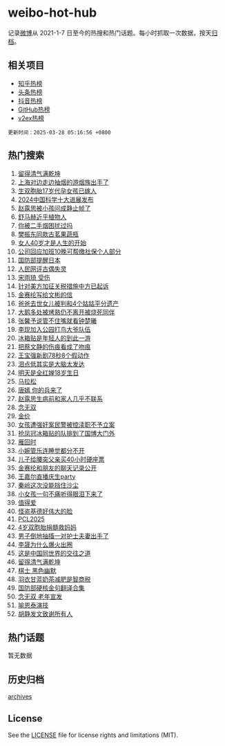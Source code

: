 # weibo-hot-hub

记录[微博](https://www.weibo.com)从 2021-1-7 日至今的热搜和热门话题。每小时抓取一次数据，按天[归档](archives)。

## 相关项目

- [知乎热榜](https://github.com/lonnyzhang423/zhihu-hot-hub)
- [头条热榜](https://github.com/lonnyzhang423/toutiao-hot-hub)
- [抖音热榜](https://github.com/lonnyzhang423/douyin-hot-hub)
- [GitHub热榜](https://github.com/lonnyzhang423/github-hot-hub)
- [v2ex热榜](https://github.com/lonnyzhang423/v2ex-hot-hub)


`更新时间：2025-03-28 05:16:56 +0800`

## 热门搜索

1. [留得清气满乾坤](https://m.weibo.cn/search?containerid=100103type%3D1%26t%3D10%26q%3D%23%E7%95%99%E5%BE%97%E6%B8%85%E6%B0%94%E6%BB%A1%E4%B9%BE%E5%9D%A4%23&stream_entry_id=51&isnewpage=1&extparam=seat%3D1%26q%3D%2523%25E7%2595%2599%25E5%25BE%2597%25E6%25B8%2585%25E6%25B0%2594%25E6%25BB%25A1%25E4%25B9%25BE%25E5%259D%25A4%2523%26filter_type%3Drealtimehot%26stream_entry_id%3D51%26c_type%3D51%26dgr%3D0%26cate%3D10103%26pos%3D0%26display_time%3D1743110215%26pre_seqid%3D17431102156400219218038)
1. [上海对边走边抽烟的游烟族出手了](https://m.weibo.cn/search?containerid=100103type%3D1%26t%3D10%26q%3D%23%E4%B8%8A%E6%B5%B7%E5%AF%B9%E8%BE%B9%E8%B5%B0%E8%BE%B9%E6%8A%BD%E7%83%9F%E7%9A%84%E6%B8%B8%E7%83%9F%E6%97%8F%E5%87%BA%E6%89%8B%E4%BA%86%23&stream_entry_id=31&isnewpage=1&extparam=seat%3D1%26q%3D%2523%25E4%25B8%258A%25E6%25B5%25B7%25E5%25AF%25B9%25E8%25BE%25B9%25E8%25B5%25B0%25E8%25BE%25B9%25E6%258A%25BD%25E7%2583%259F%25E7%259A%2584%25E6%25B8%25B8%25E7%2583%259F%25E6%2597%258F%25E5%2587%25BA%25E6%2589%258B%25E4%25BA%2586%2523%26band_rank%3D1%26c_type%3D31%26cate%3D5001%26pos%3D0%26realpos%3D1%26stream_entry_id%3D31%26lcate%3D5001%26filter_type%3Drealtimehot%26flag%3D0%26dgr%3D0%26display_time%3D1743110215%26pre_seqid%3D17431102156400219218038)
1. [生双胞胎17岁代孕女孩已嫁人](https://m.weibo.cn/search?containerid=100103type%3D1%26t%3D10%26q%3D%23%E7%94%9F%E5%8F%8C%E8%83%9E%E8%83%8E17%E5%B2%81%E4%BB%A3%E5%AD%95%E5%A5%B3%E5%AD%A9%E5%B7%B2%E5%AB%81%E4%BA%BA%23&stream_entry_id=31&isnewpage=1&extparam=seat%3D1%26q%3D%2523%25E7%2594%259F%25E5%258F%258C%25E8%2583%259E%25E8%2583%258E17%25E5%25B2%2581%25E4%25BB%25A3%25E5%25AD%2595%25E5%25A5%25B3%25E5%25AD%25A9%25E5%25B7%25B2%25E5%25AB%2581%25E4%25BA%25BA%2523%26band_rank%3D2%26c_type%3D31%26cate%3D5001%26pos%3D1%26realpos%3D2%26stream_entry_id%3D31%26lcate%3D5001%26filter_type%3Drealtimehot%26flag%3D0%26dgr%3D0%26display_time%3D1743110215%26pre_seqid%3D17431102156400219218038)
1. [2024中国科学十大进展发布](https://m.weibo.cn/search?containerid=100103type%3D1%26t%3D10%26q%3D%232024%E4%B8%AD%E5%9B%BD%E7%A7%91%E5%AD%A6%E5%8D%81%E5%A4%A7%E8%BF%9B%E5%B1%95%E5%8F%91%E5%B8%83%23&stream_entry_id=31&isnewpage=1&extparam=seat%3D1%26q%3D%25232024%25E4%25B8%25AD%25E5%259B%25BD%25E7%25A7%2591%25E5%25AD%25A6%25E5%258D%2581%25E5%25A4%25A7%25E8%25BF%259B%25E5%25B1%2595%25E5%258F%2591%25E5%25B8%2583%2523%26band_rank%3D3%26c_type%3D31%26cate%3D5001%26pos%3D2%26realpos%3D3%26stream_entry_id%3D31%26lcate%3D5001%26filter_type%3Drealtimehot%26flag%3D0%26dgr%3D0%26display_time%3D1743110215%26pre_seqid%3D17431102156400219218038)
1. [赵露思被小孩问成静止帧了](https://m.weibo.cn/search?containerid=100103type%3D1%26t%3D10%26q%3D%E8%B5%B5%E9%9C%B2%E6%80%9D%E8%A2%AB%E5%B0%8F%E5%AD%A9%E9%97%AE%E6%88%90%E9%9D%99%E6%AD%A2%E5%B8%A7%E4%BA%86&stream_entry_id=31&isnewpage=1&extparam=seat%3D1%26q%3D%25E8%25B5%25B5%25E9%259C%25B2%25E6%2580%259D%25E8%25A2%25AB%25E5%25B0%258F%25E5%25AD%25A9%25E9%2597%25AE%25E6%2588%2590%25E9%259D%2599%25E6%25AD%25A2%25E5%25B8%25A7%25E4%25BA%2586%26band_rank%3D4%26c_type%3D31%26cate%3D5001%26pos%3D3%26realpos%3D4%26stream_entry_id%3D31%26lcate%3D5001%26filter_type%3Drealtimehot%26flag%3D2%26dgr%3D0%26display_time%3D1743110215%26pre_seqid%3D17431102156400219218038)
1. [舒马赫近乎植物人](https://m.weibo.cn/search?containerid=100103type%3D1%26t%3D10%26q%3D%23%E8%88%92%E9%A9%AC%E8%B5%AB%E8%BF%91%E4%B9%8E%E6%A4%8D%E7%89%A9%E4%BA%BA%23&stream_entry_id=31&isnewpage=1&extparam=seat%3D1%26q%3D%2523%25E8%2588%2592%25E9%25A9%25AC%25E8%25B5%25AB%25E8%25BF%2591%25E4%25B9%258E%25E6%25A4%258D%25E7%2589%25A9%25E4%25BA%25BA%2523%26band_rank%3D5%26c_type%3D31%26cate%3D5001%26pos%3D4%26realpos%3D5%26stream_entry_id%3D31%26lcate%3D5001%26filter_type%3Drealtimehot%26flag%3D0%26dgr%3D0%26display_time%3D1743110215%26pre_seqid%3D17431102156400219218038)
1. [你被二手烟困扰过吗](https://m.weibo.cn/search?containerid=100103type%3D1%26t%3D10%26q%3D%23%E4%BD%A0%E8%A2%AB%E4%BA%8C%E6%89%8B%E7%83%9F%E5%9B%B0%E6%89%B0%E8%BF%87%E5%90%97%23&stream_entry_id=31&isnewpage=1&extparam=seat%3D1%26q%3D%2523%25E4%25BD%25A0%25E8%25A2%25AB%25E4%25BA%258C%25E6%2589%258B%25E7%2583%259F%25E5%259B%25B0%25E6%2589%25B0%25E8%25BF%2587%25E5%2590%2597%2523%26band_rank%3D6%26c_type%3D31%26cate%3D5001%26pos%3D5%26realpos%3D6%26stream_entry_id%3D31%26lcate%3D5001%26filter_type%3Drealtimehot%26flag%3D0%26dgr%3D0%26display_time%3D1743110215%26pre_seqid%3D17431102156400219218038)
1. [樊振东同款古茗果蔬瓶](https://m.weibo.cn/search?containerid=100103type%3D1%26t%3D10%26q%3D%23%E6%A8%8A%E6%8C%AF%E4%B8%9C%E5%90%8C%E6%AC%BE%E5%8F%A4%E8%8C%97%E6%9E%9C%E8%94%AC%E7%93%B6%23&stream_entry_id=31&isnewpage=1&extparam=seat%3D1%26q%3D%2523%25E6%25A8%258A%25E6%258C%25AF%25E4%25B8%259C%25E5%2590%258C%25E6%25AC%25BE%25E5%258F%25A4%25E8%258C%2597%25E6%259E%259C%25E8%2594%25AC%25E7%2593%25B6%2523%26band_rank%3D7%26adid%3D281289%26is_ad_pos%3D1%26cate%3D5001%26pos%3D6%26stream_entry_id%3D31%26lcate%3D5001%26filter_type%3Drealtimehot%26topic_ad%3D1%26c_type%3D31%26dgr%3D0%26display_time%3D1743110215%26pre_seqid%3D17431102156400219218038)
1. [女人40岁才是人生的开始](https://m.weibo.cn/search?containerid=100103type%3D1%26t%3D10%26q%3D%E5%A5%B3%E4%BA%BA40%E5%B2%81%E6%89%8D%E6%98%AF%E4%BA%BA%E7%94%9F%E7%9A%84%E5%BC%80%E5%A7%8B&stream_entry_id=31&isnewpage=1&extparam=seat%3D1%26q%3D%25E5%25A5%25B3%25E4%25BA%25BA40%25E5%25B2%2581%25E6%2589%258D%25E6%2598%25AF%25E4%25BA%25BA%25E7%2594%259F%25E7%259A%2584%25E5%25BC%2580%25E5%25A7%258B%26band_rank%3D7%26c_type%3D31%26cate%3D5001%26pos%3D7%26realpos%3D7%26stream_entry_id%3D31%26lcate%3D5001%26filter_type%3Drealtimehot%26flag%3D0%26dgr%3D0%26display_time%3D1743110215%26pre_seqid%3D17431102156400219218038)
1. [公司回应加班10晚可帮缴社保个人部分](https://m.weibo.cn/search?containerid=100103type%3D1%26t%3D10%26q%3D%23%E5%85%AC%E5%8F%B8%E5%9B%9E%E5%BA%94%E5%8A%A0%E7%8F%AD10%E6%99%9A%E5%8F%AF%E5%B8%AE%E7%BC%B4%E7%A4%BE%E4%BF%9D%E4%B8%AA%E4%BA%BA%E9%83%A8%E5%88%86%23&stream_entry_id=31&isnewpage=1&extparam=seat%3D1%26q%3D%2523%25E5%2585%25AC%25E5%258F%25B8%25E5%259B%259E%25E5%25BA%2594%25E5%258A%25A0%25E7%258F%25AD10%25E6%2599%259A%25E5%258F%25AF%25E5%25B8%25AE%25E7%25BC%25B4%25E7%25A4%25BE%25E4%25BF%259D%25E4%25B8%25AA%25E4%25BA%25BA%25E9%2583%25A8%25E5%2588%2586%2523%26band_rank%3D8%26c_type%3D31%26cate%3D5001%26pos%3D8%26realpos%3D8%26stream_entry_id%3D31%26lcate%3D5001%26filter_type%3Drealtimehot%26flag%3D0%26dgr%3D0%26display_time%3D1743110215%26pre_seqid%3D17431102156400219218038)
1. [国防部提醒日本](https://m.weibo.cn/search?containerid=100103type%3D1%26t%3D10%26q%3D%23%E5%9B%BD%E9%98%B2%E9%83%A8%E6%8F%90%E9%86%92%E6%97%A5%E6%9C%AC%23&stream_entry_id=31&isnewpage=1&extparam=seat%3D1%26q%3D%2523%25E5%259B%25BD%25E9%2598%25B2%25E9%2583%25A8%25E6%258F%2590%25E9%2586%2592%25E6%2597%25A5%25E6%259C%25AC%2523%26band_rank%3D9%26c_type%3D31%26cate%3D5001%26pos%3D9%26realpos%3D9%26stream_entry_id%3D31%26lcate%3D5001%26filter_type%3Drealtimehot%26flag%3D0%26dgr%3D0%26display_time%3D1743110215%26pre_seqid%3D17431102156400219218038)
1. [人民网评古偶失灵](https://m.weibo.cn/search?containerid=100103type%3D1%26t%3D10%26q%3D%23%E4%BA%BA%E6%B0%91%E7%BD%91%E8%AF%84%E5%8F%A4%E5%81%B6%E5%A4%B1%E7%81%B5%23&stream_entry_id=31&isnewpage=1&extparam=seat%3D1%26q%3D%2523%25E4%25BA%25BA%25E6%25B0%2591%25E7%25BD%2591%25E8%25AF%2584%25E5%258F%25A4%25E5%2581%25B6%25E5%25A4%25B1%25E7%2581%25B5%2523%26band_rank%3D10%26c_type%3D31%26cate%3D5001%26pos%3D10%26realpos%3D10%26stream_entry_id%3D31%26lcate%3D5001%26filter_type%3Drealtimehot%26flag%3D0%26dgr%3D0%26display_time%3D1743110215%26pre_seqid%3D17431102156400219218038)
1. [宋雨琦 受伤](https://m.weibo.cn/search?containerid=100103type%3D1%26t%3D10%26q%3D%E5%AE%8B%E9%9B%A8%E7%90%A6+%E5%8F%97%E4%BC%A4&stream_entry_id=31&isnewpage=1&extparam=seat%3D1%26q%3D%25E5%25AE%258B%25E9%259B%25A8%25E7%2590%25A6%2520%25E5%258F%2597%25E4%25BC%25A4%26band_rank%3D11%26c_type%3D31%26cate%3D5001%26pos%3D11%26realpos%3D11%26stream_entry_id%3D31%26lcate%3D5001%26filter_type%3Drealtimehot%26flag%3D2%26dgr%3D0%26display_time%3D1743110215%26pre_seqid%3D17431102156400219218038)
1. [针对美方加征关税措施中方已起诉](https://m.weibo.cn/search?containerid=100103type%3D1%26t%3D10%26q%3D%23%E9%92%88%E5%AF%B9%E7%BE%8E%E6%96%B9%E5%8A%A0%E5%BE%81%E5%85%B3%E7%A8%8E%E6%8E%AA%E6%96%BD%E4%B8%AD%E6%96%B9%E5%B7%B2%E8%B5%B7%E8%AF%89%23&stream_entry_id=31&isnewpage=1&extparam=seat%3D1%26q%3D%2523%25E9%2592%2588%25E5%25AF%25B9%25E7%25BE%258E%25E6%2596%25B9%25E5%258A%25A0%25E5%25BE%2581%25E5%2585%25B3%25E7%25A8%258E%25E6%258E%25AA%25E6%2596%25BD%25E4%25B8%25AD%25E6%2596%25B9%25E5%25B7%25B2%25E8%25B5%25B7%25E8%25AF%2589%2523%26band_rank%3D12%26c_type%3D31%26cate%3D5001%26pos%3D12%26realpos%3D12%26stream_entry_id%3D31%26lcate%3D5001%26filter_type%3Drealtimehot%26flag%3D1%26dgr%3D0%26display_time%3D1743110215%26pre_seqid%3D17431102156400219218038)
1. [金赛纶写给文彬的信](https://m.weibo.cn/search?containerid=100103type%3D1%26t%3D10%26q%3D%23%E9%87%91%E8%B5%9B%E7%BA%B6%E5%86%99%E7%BB%99%E6%96%87%E5%BD%AC%E7%9A%84%E4%BF%A1%23&stream_entry_id=31&isnewpage=1&extparam=seat%3D1%26q%3D%2523%25E9%2587%2591%25E8%25B5%259B%25E7%25BA%25B6%25E5%2586%2599%25E7%25BB%2599%25E6%2596%2587%25E5%25BD%25AC%25E7%259A%2584%25E4%25BF%25A1%2523%26band_rank%3D13%26c_type%3D31%26cate%3D5001%26pos%3D13%26realpos%3D13%26stream_entry_id%3D31%26lcate%3D5001%26filter_type%3Drealtimehot%26flag%3D0%26dgr%3D0%26display_time%3D1743110215%26pre_seqid%3D17431102156400219218038)
1. [爸爸去世女儿被判和4个姑姑平分遗产](https://m.weibo.cn/search?containerid=100103type%3D1%26t%3D10%26q%3D%23%E7%88%B8%E7%88%B8%E5%8E%BB%E4%B8%96%E5%A5%B3%E5%84%BF%E8%A2%AB%E5%88%A4%E5%92%8C4%E4%B8%AA%E5%A7%91%E5%A7%91%E5%B9%B3%E5%88%86%E9%81%97%E4%BA%A7%23&stream_entry_id=31&isnewpage=1&extparam=seat%3D1%26q%3D%2523%25E7%2588%25B8%25E7%2588%25B8%25E5%258E%25BB%25E4%25B8%2596%25E5%25A5%25B3%25E5%2584%25BF%25E8%25A2%25AB%25E5%2588%25A4%25E5%2592%258C4%25E4%25B8%25AA%25E5%25A7%2591%25E5%25A7%2591%25E5%25B9%25B3%25E5%2588%2586%25E9%2581%2597%25E4%25BA%25A7%2523%26band_rank%3D14%26c_type%3D31%26cate%3D5001%26pos%3D14%26realpos%3D14%26stream_entry_id%3D31%26lcate%3D5001%26filter_type%3Drealtimehot%26flag%3D0%26dgr%3D0%26display_time%3D1743110215%26pre_seqid%3D17431102156400219218038)
1. [大鹅多处被烤熟仍不离开被烧死同伴](https://m.weibo.cn/search?containerid=100103type%3D1%26t%3D10%26q%3D%23%E5%A4%A7%E9%B9%85%E5%A4%9A%E5%A4%84%E8%A2%AB%E7%83%A4%E7%86%9F%E4%BB%8D%E4%B8%8D%E7%A6%BB%E5%BC%80%E8%A2%AB%E7%83%A7%E6%AD%BB%E5%90%8C%E4%BC%B4%23&stream_entry_id=31&isnewpage=1&extparam=seat%3D1%26q%3D%2523%25E5%25A4%25A7%25E9%25B9%2585%25E5%25A4%259A%25E5%25A4%2584%25E8%25A2%25AB%25E7%2583%25A4%25E7%2586%259F%25E4%25BB%258D%25E4%25B8%258D%25E7%25A6%25BB%25E5%25BC%2580%25E8%25A2%25AB%25E7%2583%25A7%25E6%25AD%25BB%25E5%2590%258C%25E4%25BC%25B4%2523%26band_rank%3D15%26c_type%3D31%26cate%3D5001%26pos%3D15%26realpos%3D15%26stream_entry_id%3D31%26lcate%3D5001%26filter_type%3Drealtimehot%26flag%3D0%26dgr%3D0%26display_time%3D1743110215%26pre_seqid%3D17431102156400219218038)
1. [张馨予说管不住嘴就看钟楚曦](https://m.weibo.cn/search?containerid=100103type%3D1%26t%3D10%26q%3D%23%E5%BC%A0%E9%A6%A8%E4%BA%88%E8%AF%B4%E7%AE%A1%E4%B8%8D%E4%BD%8F%E5%98%B4%E5%B0%B1%E7%9C%8B%E9%92%9F%E6%A5%9A%E6%9B%A6%23&stream_entry_id=31&isnewpage=1&extparam=seat%3D1%26q%3D%2523%25E5%25BC%25A0%25E9%25A6%25A8%25E4%25BA%2588%25E8%25AF%25B4%25E7%25AE%25A1%25E4%25B8%258D%25E4%25BD%258F%25E5%2598%25B4%25E5%25B0%25B1%25E7%259C%258B%25E9%2592%259F%25E6%25A5%259A%25E6%259B%25A6%2523%26band_rank%3D16%26c_type%3D31%26cate%3D5001%26pos%3D16%26realpos%3D16%26stream_entry_id%3D31%26lcate%3D5001%26filter_type%3Drealtimehot%26flag%3D0%26dgr%3D0%26display_time%3D1743110215%26pre_seqid%3D17431102156400219218038)
1. [李现加入公园打鸟大爷队伍](https://m.weibo.cn/search?containerid=100103type%3D1%26t%3D10%26q%3D%23%E6%9D%8E%E7%8E%B0%E5%8A%A0%E5%85%A5%E5%85%AC%E5%9B%AD%E6%89%93%E9%B8%9F%E5%A4%A7%E7%88%B7%E9%98%9F%E4%BC%8D%23&stream_entry_id=31&isnewpage=1&extparam=seat%3D1%26q%3D%2523%25E6%259D%258E%25E7%258E%25B0%25E5%258A%25A0%25E5%2585%25A5%25E5%2585%25AC%25E5%259B%25AD%25E6%2589%2593%25E9%25B8%259F%25E5%25A4%25A7%25E7%2588%25B7%25E9%2598%259F%25E4%25BC%258D%2523%26band_rank%3D17%26c_type%3D31%26cate%3D5001%26pos%3D17%26realpos%3D17%26stream_entry_id%3D31%26lcate%3D5001%26filter_type%3Drealtimehot%26flag%3D0%26dgr%3D0%26display_time%3D1743110215%26pre_seqid%3D17431102156400219218038)
1. [冰箱贴是年轻人的到此一游](https://m.weibo.cn/search?containerid=100103type%3D1%26t%3D10%26q%3D%23%E5%86%B0%E7%AE%B1%E8%B4%B4%E6%98%AF%E5%B9%B4%E8%BD%BB%E4%BA%BA%E7%9A%84%E5%88%B0%E6%AD%A4%E4%B8%80%E6%B8%B8%23&stream_entry_id=31&isnewpage=1&extparam=seat%3D1%26q%3D%2523%25E5%2586%25B0%25E7%25AE%25B1%25E8%25B4%25B4%25E6%2598%25AF%25E5%25B9%25B4%25E8%25BD%25BB%25E4%25BA%25BA%25E7%259A%2584%25E5%2588%25B0%25E6%25AD%25A4%25E4%25B8%2580%25E6%25B8%25B8%2523%26band_rank%3D18%26c_type%3D31%26cate%3D5001%26pos%3D18%26realpos%3D18%26stream_entry_id%3D31%26lcate%3D5001%26filter_type%3Drealtimehot%26flag%3D0%26dgr%3D0%26display_time%3D1743110215%26pre_seqid%3D17431102156400219218038)
1. [把蔡文静的伤痕看成了吻痕](https://m.weibo.cn/search?containerid=100103type%3D1%26t%3D10%26q%3D%E6%8A%8A%E8%94%A1%E6%96%87%E9%9D%99%E7%9A%84%E4%BC%A4%E7%97%95%E7%9C%8B%E6%88%90%E4%BA%86%E5%90%BB%E7%97%95&stream_entry_id=31&isnewpage=1&extparam=seat%3D1%26q%3D%25E6%258A%258A%25E8%2594%25A1%25E6%2596%2587%25E9%259D%2599%25E7%259A%2584%25E4%25BC%25A4%25E7%2597%2595%25E7%259C%258B%25E6%2588%2590%25E4%25BA%2586%25E5%2590%25BB%25E7%2597%2595%26band_rank%3D19%26c_type%3D31%26cate%3D5001%26pos%3D19%26realpos%3D19%26stream_entry_id%3D31%26lcate%3D5001%26filter_type%3Drealtimehot%26flag%3D0%26dgr%3D0%26display_time%3D1743110215%26pre_seqid%3D17431102156400219218038)
1. [王宝强新剧78秒8个假动作](https://m.weibo.cn/search?containerid=100103type%3D1%26t%3D10%26q%3D%E7%8E%8B%E5%AE%9D%E5%BC%BA%E6%96%B0%E5%89%A778%E7%A7%928%E4%B8%AA%E5%81%87%E5%8A%A8%E4%BD%9C&stream_entry_id=31&isnewpage=1&extparam=seat%3D1%26q%3D%25E7%258E%258B%25E5%25AE%259D%25E5%25BC%25BA%25E6%2596%25B0%25E5%2589%25A778%25E7%25A7%25928%25E4%25B8%25AA%25E5%2581%2587%25E5%258A%25A8%25E4%25BD%259C%26band_rank%3D20%26c_type%3D31%26cate%3D5001%26pos%3D20%26realpos%3D20%26stream_entry_id%3D31%26lcate%3D5001%26filter_type%3Drealtimehot%26flag%3D0%26dgr%3D0%26display_time%3D1743110215%26pre_seqid%3D17431102156400219218038)
1. [泪点低其实是大脑太发达](https://m.weibo.cn/search?containerid=100103type%3D1%26t%3D10%26q%3D%23%E6%B3%AA%E7%82%B9%E4%BD%8E%E5%85%B6%E5%AE%9E%E6%98%AF%E5%A4%A7%E8%84%91%E5%A4%AA%E5%8F%91%E8%BE%BE%23&stream_entry_id=31&isnewpage=1&extparam=seat%3D1%26q%3D%2523%25E6%25B3%25AA%25E7%2582%25B9%25E4%25BD%258E%25E5%2585%25B6%25E5%25AE%259E%25E6%2598%25AF%25E5%25A4%25A7%25E8%2584%2591%25E5%25A4%25AA%25E5%258F%2591%25E8%25BE%25BE%2523%26band_rank%3D21%26c_type%3D31%26cate%3D5001%26pos%3D21%26realpos%3D21%26stream_entry_id%3D31%26lcate%3D5001%26filter_type%3Drealtimehot%26flag%3D0%26dgr%3D0%26display_time%3D1743110215%26pre_seqid%3D17431102156400219218038)
1. [明天是全红婵18岁生日](https://m.weibo.cn/search?containerid=100103type%3D1%26t%3D10%26q%3D%23%E6%98%8E%E5%A4%A9%E6%98%AF%E5%85%A8%E7%BA%A2%E5%A9%B518%E5%B2%81%E7%94%9F%E6%97%A5%23&stream_entry_id=31&isnewpage=1&extparam=seat%3D1%26q%3D%2523%25E6%2598%258E%25E5%25A4%25A9%25E6%2598%25AF%25E5%2585%25A8%25E7%25BA%25A2%25E5%25A9%25B518%25E5%25B2%2581%25E7%2594%259F%25E6%2597%25A5%2523%26band_rank%3D22%26c_type%3D31%26cate%3D5001%26pos%3D22%26realpos%3D22%26stream_entry_id%3D31%26lcate%3D5001%26filter_type%3Drealtimehot%26flag%3D0%26dgr%3D0%26display_time%3D1743110215%26pre_seqid%3D17431102156400219218038)
1. [马拉松](https://m.weibo.cn/search?containerid=100103type%3D1%26t%3D10%26q%3D%E9%A9%AC%E6%8B%89%E6%9D%BE&stream_entry_id=31&isnewpage=1&extparam=seat%3D1%26q%3D%25E9%25A9%25AC%25E6%258B%2589%25E6%259D%25BE%26band_rank%3D23%26c_type%3D31%26cate%3D5001%26pos%3D23%26realpos%3D23%26stream_entry_id%3D31%26lcate%3D5001%26filter_type%3Drealtimehot%26flag%3D0%26dgr%3D0%26display_time%3D1743110215%26pre_seqid%3D17431102156400219218038)
1. [唐嫣 你的兵来了](https://m.weibo.cn/search?containerid=100103type%3D1%26t%3D10%26q%3D%E5%94%90%E5%AB%A3+%E4%BD%A0%E7%9A%84%E5%85%B5%E6%9D%A5%E4%BA%86&stream_entry_id=31&isnewpage=1&extparam=seat%3D1%26q%3D%25E5%2594%2590%25E5%25AB%25A3%2520%25E4%25BD%25A0%25E7%259A%2584%25E5%2585%25B5%25E6%259D%25A5%25E4%25BA%2586%26band_rank%3D24%26c_type%3D31%26cate%3D5001%26pos%3D24%26realpos%3D24%26stream_entry_id%3D31%26lcate%3D5001%26filter_type%3Drealtimehot%26flag%3D0%26dgr%3D0%26display_time%3D1743110215%26pre_seqid%3D17431102156400219218038)
1. [赵露思生病前和家人几乎不联系](https://m.weibo.cn/search?containerid=100103type%3D1%26t%3D10%26q%3D%23%E8%B5%B5%E9%9C%B2%E6%80%9D%E7%94%9F%E7%97%85%E5%89%8D%E5%92%8C%E5%AE%B6%E4%BA%BA%E5%87%A0%E4%B9%8E%E4%B8%8D%E8%81%94%E7%B3%BB%23&stream_entry_id=31&isnewpage=1&extparam=seat%3D1%26q%3D%2523%25E8%25B5%25B5%25E9%259C%25B2%25E6%2580%259D%25E7%2594%259F%25E7%2597%2585%25E5%2589%258D%25E5%2592%258C%25E5%25AE%25B6%25E4%25BA%25BA%25E5%2587%25A0%25E4%25B9%258E%25E4%25B8%258D%25E8%2581%2594%25E7%25B3%25BB%2523%26band_rank%3D25%26c_type%3D31%26cate%3D5001%26pos%3D25%26realpos%3D25%26stream_entry_id%3D31%26lcate%3D5001%26filter_type%3Drealtimehot%26flag%3D0%26dgr%3D0%26display_time%3D1743110215%26pre_seqid%3D17431102156400219218038)
1. [念无双](https://m.weibo.cn/search?containerid=100103type%3D1%26t%3D10%26q%3D%E5%BF%B5%E6%97%A0%E5%8F%8C&stream_entry_id=31&isnewpage=1&extparam=seat%3D1%26q%3D%25E5%25BF%25B5%25E6%2597%25A0%25E5%258F%258C%26band_rank%3D26%26c_type%3D31%26cate%3D5001%26pos%3D26%26realpos%3D26%26stream_entry_id%3D31%26lcate%3D5001%26filter_type%3Drealtimehot%26flag%3D0%26dgr%3D0%26display_time%3D1743110215%26pre_seqid%3D17431102156400219218038)
1. [金价](https://m.weibo.cn/search?containerid=100103type%3D1%26t%3D10%26q%3D%E9%87%91%E4%BB%B7&stream_entry_id=31&isnewpage=1&extparam=seat%3D1%26q%3D%25E9%2587%2591%25E4%25BB%25B7%26band_rank%3D27%26c_type%3D31%26cate%3D5001%26pos%3D27%26realpos%3D27%26stream_entry_id%3D31%26lcate%3D5001%26filter_type%3Drealtimehot%26flag%3D0%26dgr%3D0%26display_time%3D1743110215%26pre_seqid%3D17431102156400219218038)
1. [女孩遭强奸案民警被控渎职不予立案](https://m.weibo.cn/search?containerid=100103type%3D1%26t%3D10%26q%3D%23%E5%A5%B3%E5%AD%A9%E9%81%AD%E5%BC%BA%E5%A5%B8%E6%A1%88%E6%B0%91%E8%AD%A6%E8%A2%AB%E6%8E%A7%E6%B8%8E%E8%81%8C%E4%B8%8D%E4%BA%88%E7%AB%8B%E6%A1%88%23&stream_entry_id=31&isnewpage=1&extparam=seat%3D1%26q%3D%2523%25E5%25A5%25B3%25E5%25AD%25A9%25E9%2581%25AD%25E5%25BC%25BA%25E5%25A5%25B8%25E6%25A1%2588%25E6%25B0%2591%25E8%25AD%25A6%25E8%25A2%25AB%25E6%258E%25A7%25E6%25B8%258E%25E8%2581%258C%25E4%25B8%258D%25E4%25BA%2588%25E7%25AB%258B%25E6%25A1%2588%2523%26band_rank%3D28%26c_type%3D31%26cate%3D5001%26pos%3D28%26realpos%3D28%26stream_entry_id%3D31%26lcate%3D5001%26filter_type%3Drealtimehot%26flag%3D0%26dgr%3D0%26display_time%3D1743110215%26pre_seqid%3D17431102156400219218038)
1. [抢凤冠冰箱贴的队排到了国博大门外](https://m.weibo.cn/search?containerid=100103type%3D1%26t%3D10%26q%3D%23%E6%8A%A2%E5%87%A4%E5%86%A0%E5%86%B0%E7%AE%B1%E8%B4%B4%E7%9A%84%E9%98%9F%E6%8E%92%E5%88%B0%E4%BA%86%E5%9B%BD%E5%8D%9A%E5%A4%A7%E9%97%A8%E5%A4%96%23&stream_entry_id=31&isnewpage=1&extparam=seat%3D1%26q%3D%2523%25E6%258A%25A2%25E5%2587%25A4%25E5%2586%25A0%25E5%2586%25B0%25E7%25AE%25B1%25E8%25B4%25B4%25E7%259A%2584%25E9%2598%259F%25E6%258E%2592%25E5%2588%25B0%25E4%25BA%2586%25E5%259B%25BD%25E5%258D%259A%25E5%25A4%25A7%25E9%2597%25A8%25E5%25A4%2596%2523%26band_rank%3D29%26c_type%3D31%26cate%3D5001%26pos%3D29%26realpos%3D29%26stream_entry_id%3D31%26lcate%3D5001%26filter_type%3Drealtimehot%26flag%3D0%26dgr%3D0%26display_time%3D1743110215%26pre_seqid%3D17431102156400219218038)
1. [雁回时](https://m.weibo.cn/search?containerid=100103type%3D1%26t%3D10%26q%3D%E9%9B%81%E5%9B%9E%E6%97%B6&stream_entry_id=31&isnewpage=1&extparam=seat%3D1%26q%3D%25E9%259B%2581%25E5%259B%259E%25E6%2597%25B6%26band_rank%3D30%26c_type%3D31%26cate%3D5001%26pos%3D30%26realpos%3D30%26stream_entry_id%3D31%26lcate%3D5001%26filter_type%3Drealtimehot%26flag%3D0%26dgr%3D0%26display_time%3D1743110215%26pre_seqid%3D17431102156400219218038)
1. [小婉管乐连睡觉都分不开](https://m.weibo.cn/search?containerid=100103type%3D1%26t%3D10%26q%3D%E5%B0%8F%E5%A9%89%E7%AE%A1%E4%B9%90%E8%BF%9E%E7%9D%A1%E8%A7%89%E9%83%BD%E5%88%86%E4%B8%8D%E5%BC%80&stream_entry_id=31&isnewpage=1&extparam=seat%3D1%26q%3D%25E5%25B0%258F%25E5%25A9%2589%25E7%25AE%25A1%25E4%25B9%2590%25E8%25BF%259E%25E7%259D%25A1%25E8%25A7%2589%25E9%2583%25BD%25E5%2588%2586%25E4%25B8%258D%25E5%25BC%2580%26band_rank%3D31%26c_type%3D31%26cate%3D5001%26pos%3D31%26realpos%3D31%26stream_entry_id%3D31%26lcate%3D5001%26filter_type%3Drealtimehot%26flag%3D0%26dgr%3D0%26display_time%3D1743110215%26pre_seqid%3D17431102156400219218038)
1. [儿子给腰突父亲买40小时硬座票](https://m.weibo.cn/search?containerid=100103type%3D1%26t%3D10%26q%3D%23%E5%84%BF%E5%AD%90%E7%BB%99%E8%85%B0%E7%AA%81%E7%88%B6%E4%BA%B2%E4%B9%B040%E5%B0%8F%E6%97%B6%E7%A1%AC%E5%BA%A7%E7%A5%A8%23&stream_entry_id=31&isnewpage=1&extparam=seat%3D1%26q%3D%2523%25E5%2584%25BF%25E5%25AD%2590%25E7%25BB%2599%25E8%2585%25B0%25E7%25AA%2581%25E7%2588%25B6%25E4%25BA%25B2%25E4%25B9%25B040%25E5%25B0%258F%25E6%2597%25B6%25E7%25A1%25AC%25E5%25BA%25A7%25E7%25A5%25A8%2523%26band_rank%3D32%26c_type%3D31%26cate%3D5001%26pos%3D32%26realpos%3D32%26stream_entry_id%3D31%26lcate%3D5001%26filter_type%3Drealtimehot%26flag%3D0%26dgr%3D0%26display_time%3D1743110215%26pre_seqid%3D17431102156400219218038)
1. [金赛纶和朋友的聊天记录公开](https://m.weibo.cn/search?containerid=100103type%3D1%26t%3D10%26q%3D%23%E9%87%91%E8%B5%9B%E7%BA%B6%E5%92%8C%E6%9C%8B%E5%8F%8B%E7%9A%84%E8%81%8A%E5%A4%A9%E8%AE%B0%E5%BD%95%E5%85%AC%E5%BC%80%23&stream_entry_id=31&isnewpage=1&extparam=seat%3D1%26q%3D%2523%25E9%2587%2591%25E8%25B5%259B%25E7%25BA%25B6%25E5%2592%258C%25E6%259C%258B%25E5%258F%258B%25E7%259A%2584%25E8%2581%258A%25E5%25A4%25A9%25E8%25AE%25B0%25E5%25BD%2595%25E5%2585%25AC%25E5%25BC%2580%2523%26band_rank%3D33%26c_type%3D31%26cate%3D5001%26pos%3D33%26realpos%3D33%26stream_entry_id%3D31%26lcate%3D5001%26filter_type%3Drealtimehot%26flag%3D0%26dgr%3D0%26display_time%3D1743110215%26pre_seqid%3D17431102156400219218038)
1. [王嘉尔直播庆生party](https://m.weibo.cn/search?containerid=100103type%3D1%26t%3D10%26q%3D%E7%8E%8B%E5%98%89%E5%B0%94%E7%9B%B4%E6%92%AD%E5%BA%86%E7%94%9Fparty&stream_entry_id=31&isnewpage=1&extparam=seat%3D1%26q%3D%25E7%258E%258B%25E5%2598%2589%25E5%25B0%2594%25E7%259B%25B4%25E6%2592%25AD%25E5%25BA%2586%25E7%2594%259Fparty%26band_rank%3D34%26c_type%3D31%26cate%3D5001%26pos%3D34%26realpos%3D34%26stream_entry_id%3D31%26lcate%3D5001%26filter_type%3Drealtimehot%26flag%3D0%26dgr%3D0%26display_time%3D1743110215%26pre_seqid%3D17431102156400219218038)
1. [秦岭这次没能挡住沙尘](https://m.weibo.cn/search?containerid=100103type%3D1%26t%3D10%26q%3D%23%E7%A7%A6%E5%B2%AD%E8%BF%99%E6%AC%A1%E6%B2%A1%E8%83%BD%E6%8C%A1%E4%BD%8F%E6%B2%99%E5%B0%98%23&stream_entry_id=31&isnewpage=1&extparam=seat%3D1%26q%3D%2523%25E7%25A7%25A6%25E5%25B2%25AD%25E8%25BF%2599%25E6%25AC%25A1%25E6%25B2%25A1%25E8%2583%25BD%25E6%258C%25A1%25E4%25BD%258F%25E6%25B2%2599%25E5%25B0%2598%2523%26band_rank%3D35%26c_type%3D31%26cate%3D5001%26pos%3D35%26realpos%3D35%26stream_entry_id%3D31%26lcate%3D5001%26filter_type%3Drealtimehot%26flag%3D0%26dgr%3D0%26display_time%3D1743110215%26pre_seqid%3D17431102156400219218038)
1. [小女孩一句不痛听得眼泪下来了](https://m.weibo.cn/search?containerid=100103type%3D1%26t%3D10%26q%3D%23%E5%B0%8F%E5%A5%B3%E5%AD%A9%E4%B8%80%E5%8F%A5%E4%B8%8D%E7%97%9B%E5%90%AC%E5%BE%97%E7%9C%BC%E6%B3%AA%E4%B8%8B%E6%9D%A5%E4%BA%86%23&stream_entry_id=31&isnewpage=1&extparam=seat%3D1%26q%3D%2523%25E5%25B0%258F%25E5%25A5%25B3%25E5%25AD%25A9%25E4%25B8%2580%25E5%258F%25A5%25E4%25B8%258D%25E7%2597%259B%25E5%2590%25AC%25E5%25BE%2597%25E7%259C%25BC%25E6%25B3%25AA%25E4%25B8%258B%25E6%259D%25A5%25E4%25BA%2586%2523%26band_rank%3D36%26c_type%3D31%26cate%3D5001%26pos%3D36%26realpos%3D36%26stream_entry_id%3D31%26lcate%3D5001%26filter_type%3Drealtimehot%26flag%3D0%26dgr%3D0%26display_time%3D1743110215%26pre_seqid%3D17431102156400219218038)
1. [值得爱](https://m.weibo.cn/search?containerid=100103type%3D1%26t%3D10%26q%3D%E5%80%BC%E5%BE%97%E7%88%B1&stream_entry_id=31&isnewpage=1&extparam=seat%3D1%26q%3D%25E5%2580%25BC%25E5%25BE%2597%25E7%2588%25B1%26band_rank%3D37%26c_type%3D31%26cate%3D5001%26pos%3D37%26realpos%3D37%26stream_entry_id%3D31%26lcate%3D5001%26filter_type%3Drealtimehot%26flag%3D0%26dgr%3D0%26display_time%3D1743110215%26pre_seqid%3D17431102156400219218038)
1. [怪盗基德好伟大的脸](https://m.weibo.cn/search?containerid=100103type%3D1%26t%3D10%26q%3D%E6%80%AA%E7%9B%97%E5%9F%BA%E5%BE%B7%E5%A5%BD%E4%BC%9F%E5%A4%A7%E7%9A%84%E8%84%B8&stream_entry_id=31&isnewpage=1&extparam=seat%3D1%26q%3D%25E6%2580%25AA%25E7%259B%2597%25E5%259F%25BA%25E5%25BE%25B7%25E5%25A5%25BD%25E4%25BC%259F%25E5%25A4%25A7%25E7%259A%2584%25E8%2584%25B8%26band_rank%3D38%26c_type%3D31%26cate%3D5001%26pos%3D38%26realpos%3D38%26stream_entry_id%3D31%26lcate%3D5001%26filter_type%3Drealtimehot%26flag%3D0%26dgr%3D0%26display_time%3D1743110215%26pre_seqid%3D17431102156400219218038)
1. [PCL2025](https://m.weibo.cn/search?containerid=100103type%3D1%26t%3D10%26q%3DPCL2025&stream_entry_id=31&isnewpage=1&extparam=seat%3D1%26q%3DPCL2025%26band_rank%3D39%26c_type%3D31%26cate%3D5001%26pos%3D39%26realpos%3D39%26stream_entry_id%3D31%26lcate%3D5001%26filter_type%3Drealtimehot%26flag%3D0%26dgr%3D0%26display_time%3D1743110215%26pre_seqid%3D17431102156400219218038)
1. [4岁双胞胎捐髓救妈妈](https://m.weibo.cn/search?containerid=100103type%3D1%26t%3D10%26q%3D%234%E5%B2%81%E5%8F%8C%E8%83%9E%E8%83%8E%E6%8D%90%E9%AB%93%E6%95%91%E5%A6%88%E5%A6%88%23&stream_entry_id=31&isnewpage=1&extparam=seat%3D1%26q%3D%25234%25E5%25B2%2581%25E5%258F%258C%25E8%2583%259E%25E8%2583%258E%25E6%258D%2590%25E9%25AB%2593%25E6%2595%2591%25E5%25A6%2588%25E5%25A6%2588%2523%26band_rank%3D40%26c_type%3D31%26cate%3D5001%26pos%3D40%26realpos%3D40%26stream_entry_id%3D31%26lcate%3D5001%26filter_type%3Drealtimehot%26flag%3D0%26dgr%3D0%26display_time%3D1743110215%26pre_seqid%3D17431102156400219218038)
1. [男子倒地抽搐一对护士夫妻出手了](https://m.weibo.cn/search?containerid=100103type%3D1%26t%3D10%26q%3D%23%E7%94%B7%E5%AD%90%E5%80%92%E5%9C%B0%E6%8A%BD%E6%90%90%E4%B8%80%E5%AF%B9%E6%8A%A4%E5%A3%AB%E5%A4%AB%E5%A6%BB%E5%87%BA%E6%89%8B%E4%BA%86%23&stream_entry_id=31&isnewpage=1&extparam=seat%3D1%26q%3D%2523%25E7%2594%25B7%25E5%25AD%2590%25E5%2580%2592%25E5%259C%25B0%25E6%258A%25BD%25E6%2590%2590%25E4%25B8%2580%25E5%25AF%25B9%25E6%258A%25A4%25E5%25A3%25AB%25E5%25A4%25AB%25E5%25A6%25BB%25E5%2587%25BA%25E6%2589%258B%25E4%25BA%2586%2523%26band_rank%3D41%26c_type%3D31%26cate%3D5001%26pos%3D41%26realpos%3D41%26stream_entry_id%3D31%26lcate%3D5001%26filter_type%3Drealtimehot%26flag%3D32768%26dgr%3D0%26display_time%3D1743110215%26pre_seqid%3D17431102156400219218038)
1. [李晟为什么爆火出圈](https://m.weibo.cn/search?containerid=100103type%3D1%26t%3D10%26q%3D%23%E6%9D%8E%E6%99%9F%E4%B8%BA%E4%BB%80%E4%B9%88%E7%88%86%E7%81%AB%E5%87%BA%E5%9C%88%23&stream_entry_id=31&isnewpage=1&extparam=seat%3D1%26q%3D%2523%25E6%259D%258E%25E6%2599%259F%25E4%25B8%25BA%25E4%25BB%2580%25E4%25B9%2588%25E7%2588%2586%25E7%2581%25AB%25E5%2587%25BA%25E5%259C%2588%2523%26band_rank%3D42%26c_type%3D31%26cate%3D5001%26pos%3D42%26realpos%3D42%26stream_entry_id%3D31%26lcate%3D5001%26filter_type%3Drealtimehot%26flag%3D0%26dgr%3D0%26display_time%3D1743110215%26pre_seqid%3D17431102156400219218038)
1. [这是中国同世界的交往之道](https://m.weibo.cn/search?containerid=100103type%3D1%26t%3D10%26q%3D%23%E8%BF%99%E6%98%AF%E4%B8%AD%E5%9B%BD%E5%90%8C%E4%B8%96%E7%95%8C%E7%9A%84%E4%BA%A4%E5%BE%80%E4%B9%8B%E9%81%93%23&stream_entry_id=31&isnewpage=1&extparam=seat%3D1%26q%3D%2523%25E8%25BF%2599%25E6%2598%25AF%25E4%25B8%25AD%25E5%259B%25BD%25E5%2590%258C%25E4%25B8%2596%25E7%2595%258C%25E7%259A%2584%25E4%25BA%25A4%25E5%25BE%2580%25E4%25B9%258B%25E9%2581%2593%2523%26band_rank%3D43%26c_type%3D31%26cate%3D5001%26pos%3D43%26realpos%3D43%26stream_entry_id%3D31%26lcate%3D5001%26filter_type%3Drealtimehot%26flag%3D0%26dgr%3D0%26display_time%3D1743110215%26pre_seqid%3D17431102156400219218038)
1. [留得清气满乾坤](https://m.weibo.cn/search?containerid=100103type%3D1%26t%3D10%26q%3D%23%E7%95%99%E5%BE%97%E6%B8%85%E6%B0%94%E6%BB%A1%E4%B9%BE%E5%9D%A4%23&stream_entry_id=31&isnewpage=1&extparam=seat%3D1%26q%3D%2523%25E7%2595%2599%25E5%25BE%2597%25E6%25B8%2585%25E6%25B0%2594%25E6%25BB%25A1%25E4%25B9%25BE%25E5%259D%25A4%2523%26band_rank%3D44%26c_type%3D31%26cate%3D5001%26pos%3D44%26realpos%3D44%26stream_entry_id%3D31%26lcate%3D5001%26filter_type%3Drealtimehot%26flag%3D0%26dgr%3D0%26display_time%3D1743110215%26pre_seqid%3D17431102156400219218038)
1. [棋士 黑色幽默](https://m.weibo.cn/search?containerid=100103type%3D1%26t%3D10%26q%3D%E6%A3%8B%E5%A3%AB+%E9%BB%91%E8%89%B2%E5%B9%BD%E9%BB%98&stream_entry_id=31&isnewpage=1&extparam=seat%3D1%26q%3D%25E6%25A3%258B%25E5%25A3%25AB%2520%25E9%25BB%2591%25E8%2589%25B2%25E5%25B9%25BD%25E9%25BB%2598%26band_rank%3D45%26c_type%3D31%26cate%3D5001%26pos%3D45%26realpos%3D45%26stream_entry_id%3D31%26lcate%3D5001%26filter_type%3Drealtimehot%26flag%3D0%26dgr%3D0%26display_time%3D1743110215%26pre_seqid%3D17431102156400219218038)
1. [羽衣甘蓝奶茶减肥是智商税](https://m.weibo.cn/search?containerid=100103type%3D1%26t%3D10%26q%3D%23%E7%BE%BD%E8%A1%A3%E7%94%98%E8%93%9D%E5%A5%B6%E8%8C%B6%E5%87%8F%E8%82%A5%E6%98%AF%E6%99%BA%E5%95%86%E7%A8%8E%23&stream_entry_id=31&isnewpage=1&extparam=seat%3D1%26q%3D%2523%25E7%25BE%25BD%25E8%25A1%25A3%25E7%2594%2598%25E8%2593%259D%25E5%25A5%25B6%25E8%258C%25B6%25E5%2587%258F%25E8%2582%25A5%25E6%2598%25AF%25E6%2599%25BA%25E5%2595%2586%25E7%25A8%258E%2523%26band_rank%3D46%26c_type%3D31%26cate%3D5001%26pos%3D46%26realpos%3D46%26stream_entry_id%3D31%26lcate%3D5001%26filter_type%3Drealtimehot%26flag%3D1%26dgr%3D0%26display_time%3D1743110215%26pre_seqid%3D17431102156400219218038)
1. [国防部硬核金句翻译合集](https://m.weibo.cn/search?containerid=100103type%3D1%26t%3D10%26q%3D%23%E5%9B%BD%E9%98%B2%E9%83%A8%E7%A1%AC%E6%A0%B8%E9%87%91%E5%8F%A5%E7%BF%BB%E8%AF%91%E5%90%88%E9%9B%86%23&stream_entry_id=31&isnewpage=1&extparam=seat%3D1%26q%3D%2523%25E5%259B%25BD%25E9%2598%25B2%25E9%2583%25A8%25E7%25A1%25AC%25E6%25A0%25B8%25E9%2587%2591%25E5%258F%25A5%25E7%25BF%25BB%25E8%25AF%2591%25E5%2590%2588%25E9%259B%2586%2523%26band_rank%3D47%26c_type%3D31%26cate%3D5001%26pos%3D47%26realpos%3D47%26stream_entry_id%3D31%26lcate%3D5001%26filter_type%3Drealtimehot%26flag%3D1%26dgr%3D0%26display_time%3D1743110215%26pre_seqid%3D17431102156400219218038)
1. [念无双 老年宣发](https://m.weibo.cn/search?containerid=100103type%3D1%26t%3D10%26q%3D%E5%BF%B5%E6%97%A0%E5%8F%8C+%E8%80%81%E5%B9%B4%E5%AE%A3%E5%8F%91&stream_entry_id=31&isnewpage=1&extparam=seat%3D1%26q%3D%25E5%25BF%25B5%25E6%2597%25A0%25E5%258F%258C%2520%25E8%2580%2581%25E5%25B9%25B4%25E5%25AE%25A3%25E5%258F%2591%26band_rank%3D48%26c_type%3D31%26cate%3D5001%26pos%3D48%26realpos%3D48%26stream_entry_id%3D31%26lcate%3D5001%26filter_type%3Drealtimehot%26flag%3D0%26dgr%3D0%26display_time%3D1743110215%26pre_seqid%3D17431102156400219218038)
1. [喻恩泰演技](https://m.weibo.cn/search?containerid=100103type%3D1%26t%3D10%26q%3D%E5%96%BB%E6%81%A9%E6%B3%B0%E6%BC%94%E6%8A%80&stream_entry_id=31&isnewpage=1&extparam=seat%3D1%26q%3D%25E5%2596%25BB%25E6%2581%25A9%25E6%25B3%25B0%25E6%25BC%2594%25E6%258A%2580%26band_rank%3D49%26c_type%3D31%26cate%3D5001%26pos%3D49%26realpos%3D49%26stream_entry_id%3D31%26lcate%3D5001%26filter_type%3Drealtimehot%26flag%3D0%26dgr%3D0%26display_time%3D1743110215%26pre_seqid%3D17431102156400219218038)
1. [胡静发文致谢所有人](https://m.weibo.cn/search?containerid=100103type%3D1%26t%3D10%26q%3D%23%E8%83%A1%E9%9D%99%E5%8F%91%E6%96%87%E8%87%B4%E8%B0%A2%E6%89%80%E6%9C%89%E4%BA%BA%23&stream_entry_id=31&isnewpage=1&extparam=seat%3D1%26q%3D%2523%25E8%2583%25A1%25E9%259D%2599%25E5%258F%2591%25E6%2596%2587%25E8%2587%25B4%25E8%25B0%25A2%25E6%2589%2580%25E6%259C%2589%25E4%25BA%25BA%2523%26band_rank%3D50%26c_type%3D31%26cate%3D5001%26pos%3D50%26realpos%3D50%26stream_entry_id%3D31%26lcate%3D5001%26filter_type%3Drealtimehot%26flag%3D1%26dgr%3D0%26display_time%3D1743110215%26pre_seqid%3D17431102156400219218038)

## 热门话题

暂无数据

## 历史归档

[archives](archives)

## License

See the [LICENSE](LICENSE) file for license rights and limitations (MIT).

